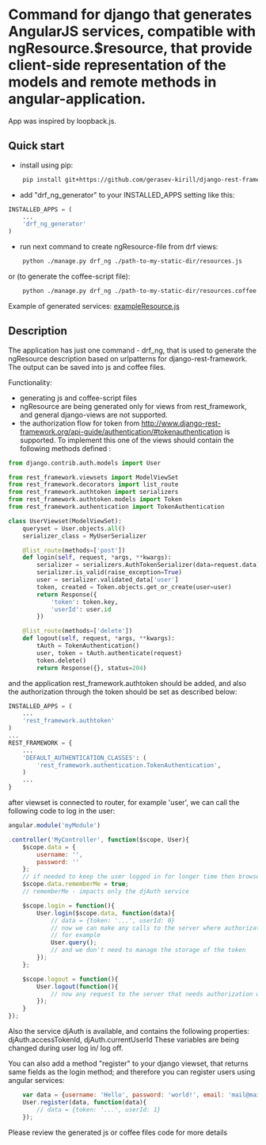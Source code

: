 # Command for django that generates AngularJS services, compatible with ngResource.$resource, that provide client-side representation of the models and remote methods in angular-application.

App was inspired by loopback.js.

## Quick start

* install using pip:

```bash
	pip install git+https://github.com/gerasev-kirill/django-rest-framework-angular-resource-generator
```

* add "drf_ng_generator" to your INSTALLED_APPS setting like this:

```python
INSTALLED_APPS = (
    ...
    'drf_ng_generator'
)
```

* run next command to create ngResource-file from drf views:

```bash
	python ./manage.py drf_ng ./path-to-my-static-dir/resources.js
```
or (to generate the coffee-script file):
```bash
	python ./manage.py drf_ng ./path-to-my-static-dir/resources.coffee
```

Example of generated services: [exampleResource.js](exampleResource.js)

## Description

The application has just one command - drf_ng, that is used to generate the ngResource description based on urlpatterns for django-rest-framework.
The output can be saved into js and coffee files.


Functionality:
* generating js and coffee-script files
* ngResource are being generated only for views from rest_framework, and general django-views are not supported.
* the authorization flow for token from http://www.django-rest-framework.org/api-guide/authentication/#tokenauthentication is supported. To implement this one of the views should contain the following methods defined :


```python
from django.contrib.auth.models import User

from rest_framework.viewsets import ModelViewSet
from rest_framework.decorators import list_route
from rest_framework.authtoken import serializers
from rest_framework.authtoken.models import Token
from rest_framework.authentication import TokenAuthentication

class UserViewset(ModelViewSet):
	queryset = User.objects.all()
	serializer_class = MyUserSerializer

	@list_route(methods=['post'])
	def login(self, request, *args, **kwargs):
		serializer = serializers.AuthTokenSerializer(data=request.data)
		serializer.is_valid(raise_exception=True)
		user = serializer.validated_data['user']
		token, created = Token.objects.get_or_create(user=user)
		return Response({
			'token': token.key,
			'userId': user.id
		})

	@list_route(methods=['delete'])
	def logout(self, request, *args, **kwargs):
		tAuth = TokenAuthentication()
		user, token = tAuth.authenticate(request)
		token.delete()
		return Response({}, status=204)

```


and the application rest_framework.authtoken should be added, and also the authorization through the token should be set as described below:

```python
INSTALLED_APPS = (
    ...
    'rest_framework.authtoken'
)
...
REST_FRAMEWORK = {
    ...
    'DEFAULT_AUTHENTICATION_CLASSES': (
        'rest_framework.authentication.TokenAuthentication',
    )
    ...
}
```


after viewset is connected to router, for example 'user', we can call the following code to log in the user:

```js
angular.module('myModule')

.controller('MyController', function($scope, User){
	$scope.data = {
		username: '',
		password: ''
	};
	// if needed to keep the user logged in for longer time then browser session, you can add the following field
	$scope.data.rememberMe = true;
	// rememberMe - impacts only the djAuth service

	$scope.login = function(){
		User.login($scope.data, function(data){
			// data = {token: '...', userId: 0}
			// now we can make any calls to the server where authorization is required
			// for example
			User.query();
			// and we don't need to manage the storage of the token
		});
	};

	$scope.logout = function(){
		User.logout(function(){
			// now any request to the server that needs authorization will be rejected by the server
		});
	}
});

```


 Also the service djAuth is available, and contains the following properties:
djAuth.accessTokenId,
djAuth.currentUserId
These variables are being changed during user log in/ log off.

You can also add a method "register" to your django viewset, that returns same fields as the login method;
and therefore you can register users using angular services:

```js
	var data = {username: 'Hello', password: 'world!', email: 'mail@mail.com'};
	User.register(data, function(data){
		// data = {token: '...', userId: 1}
	});
```

Please review the generated js or coffee files code for more details
